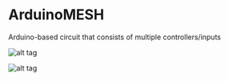 # ArduinoMESH
Arduino-based circuit that consists of multiple controllers/inputs

![alt tag](https://raw.githubusercontent.com/fsiamp/arduinomesh-circuit/master/logo.png)

![alt tag](https://raw.githubusercontent.com/fsiamp/arduinomesh-circuit/master/circuit.png)
